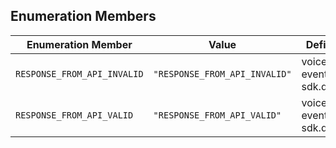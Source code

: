 ## Enumeration Members

| Enumeration Member | Value | Defined in |
| ------ | ------ | ------ |
| `RESPONSE_FROM_API_INVALID` | `"RESPONSE_FROM_API_INVALID"` | voicenter-events-sdk.d.ts:239 |
| `RESPONSE_FROM_API_VALID` | `"RESPONSE_FROM_API_VALID"` | voicenter-events-sdk.d.ts:238 |
